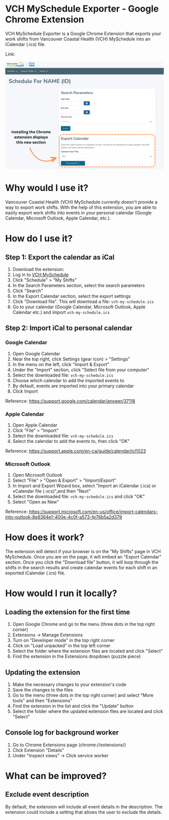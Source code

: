 # VCH MySchedule Exporter - Google Chrome Extension

VCH MySchedule Exporter is a Google Chrome Extension that exports your work shifts from Vancouver Coastal Health (VCH) MySchedule into an iCalendar (.ics) file. 

Link: <link>

![VCH MySchedule Exporter](./images/screenshot.png)

# Why would I use it?
Vancouver Coastal Health (VCH) MySchedule currently doesn't provide a way to export work shifts. With the help of this extension, you are able to easily export work shifts into events in your personal calendar (Google Calendar, Microsoft Outlook, Apple Calendar, etc.). 

# How do I use it?
## Step 1: Export the calendar as iCal
1. Download the extension: <link>
2. Log in to [VCH MySchedule](https://myschedule.vch.ca/employee/) 
3. Click "Schedule" > "My Shifts"
4. In the Search Parameters section, select the search parameters
5. Click "Search"
6. In the Export Calendar section, select the export settings
7. Click "Download file". This will download a file: `vch-my-schedule.ics`
8. Go to your calendar (Google Calendar, Microsoft Outlook, Apple Calendar etc.) and import `vch-my-schedule.ics`

## Step 2: Import iCal to personal calendar
### Google Calendar
1. Open Google Calendar
2. Near the top right, click Settings (gear icon) > "Settings"
3. In the menu on the left, click "Import & Export"
4. Under the "Import" section, click "Select file from your computer"
5. Select the downloaded file: `vch-my-schedule.ics`
6. Choose which calendar to add the imported events to
7. By default, events are imported into your primary calendar
8. Click Import

Reference: https://support.google.com/calendar/answer/37118

### Apple Calendar
1. Open Apple Calendar
2. Click "File" > "Import"
3. Select the downloaded file: `vch-my-schedule.ics`
4. Select the calendar to add the events to, then click "OK"

Reference: https://support.apple.com/en-ca/guide/calendar/icl1023

### Microsoft Outlook
1. Open Microsoft Outlook
2. Select "File" > "Open & Export" > "Import/Export"
3. In Import and Export Wizard box, select "Import an iCalendar (.ics) or vCalendar file (.vcs)",and then "Next"
4. Select the downloaded file: `vch-my-schedule.ics` and click "OK"
5. Select "Open as New"

Reference: https://support.microsoft.com/en-us/office/import-calendars-into-outlook-8e8364e1-400e-4c0f-a573-fe76b5a2d379

# How does it work?
The extension will detect if your browser is on the "My Shifts" page in VCH MySchedule. Once you are on the page, it will embed an "Export Calendar" section. Once you click the "Download file" button, it will loop through the shifts in the search results and create calendar events for each shift in an exported iCalendar (.ics) file.

# How would I run it locally?
## Loading the extension for the first time
1. Open Google Chrome and go to the menu (three dots in the top right corner)
2. Extensions -> Manage Extensions
3. Turn on "Developer mode" in the top right corner
4. Click on "Load unpacked" in the top left corner
5. Select the folder where the extension files are located and click "Select"
6. Find the extension in the Extensions dropdown (puzzle piece)

## Updating the extension
1. Make the necessary changes to your extension's code
2. Save the changes to the files
3. Go to the menu (three dots in the top right corner) and select "More tools" and then "Extensions"
4. Find the extension in the list and click the "Update" button
5. Select the folder where the updated extension files are located and click "Select"

## Console log for background worker
1. Go to Chrome Extensions page (chrome://extensions/)
2. Click Extension "Details"
3. Under "Inspect views" -> Click service worker

# What can be improved?
## Exclude event description
By default, the extension will include all event details in the description. The extension could include a setting that allows the user to exclude the details.
